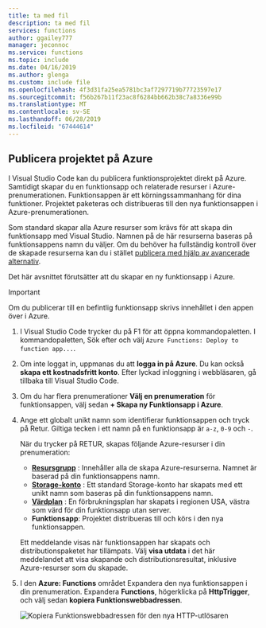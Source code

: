 ```yaml
---
title: ta med fil
description: ta med fil
services: functions
author: ggailey777
manager: jeconnoc
ms.service: functions
ms.topic: include
ms.date: 04/16/2019
ms.author: glenga
ms.custom: include file
ms.openlocfilehash: 4f3d31fa25ea5781bc3af7297719b77723597e17
ms.sourcegitcommit: f56b267b11f23ac8f6284bb662b38c7a8336e99b
ms.translationtype: MT
ms.contentlocale: sv-SE
ms.lasthandoff: 06/28/2019
ms.locfileid: "67444614"
---
```

## <a name="publish-the-project-to-azure"></a>Publicera projektet på Azure

I Visual Studio Code kan du publicera funktionsprojektet direkt på Azure. Samtidigt skapar du en funktionsapp och relaterade resurser i Azure-prenumerationen. Funktionsappen är ett körningssammanhang för dina funktioner. Projektet paketeras och distribueras till den nya funktionsappen i Azure-prenumerationen.

Som standard skapar alla Azure resurser som krävs för att skapa din funktionsapp med Visual Studio. Namnen på de här resurserna baseras på funktionsappens namn du väljer. Om du behöver ha fullständig kontroll över de skapade resurserna kan du i stället [publicera med hjälp av avancerade alternativ](../articles/azure-functions/functions-develop-vs-code.md#enabled-publishing-with-advanced-create-options).

Det här avsnittet förutsätter att du skapar en ny funktionsapp i Azure.

> [!IMPORTANT]
> Om du publicerar till en befintlig funktionsapp skrivs innehållet i den appen över i Azure.

1. I Visual Studio Code trycker du på F1 för att öppna kommandopaletten. I kommandopaletten, Sök efter och välj `Azure Functions: Deploy to function app...`.

1. Om inte loggat in, uppmanas du att **logga in på Azure**. Du kan också **skapa ett kostnadsfritt konto**. Efter lyckad inloggning i webbläsaren, gå tillbaka till Visual Studio Code. 

1. Om du har flera prenumerationer **Välj en prenumeration** för funktionsappen, välj sedan **+ Skapa ny Funktionsapp i Azure**.

1. Ange ett globalt unikt namn som identifierar funktionsappen och tryck på Retur. Giltiga tecken i ett namn på en funktionsapp är `a-z`, `0-9` och `-`.

    När du trycker på RETUR, skapas följande Azure-resurser i din prenumeration:

    * **[Resursgrupp](../articles/azure-resource-manager/resource-group-overview.md)** : Innehåller alla de skapa Azure-resurserna. Namnet är baserad på din funktionsappens namn.
    * **[Storage-konto](../articles/storage/common/storage-quickstart-create-account.md)** : Ett standard Storage-konto har skapats med ett unikt namn som baseras på din funktionsappens namn.
    * **[Värdplan](../articles/azure-functions/functions-scale.md)** : En förbrukningsplan har skapats i regionen USA, västra som värd för din funktionsapp utan server.
    * **Funktionsapp**: Projektet distribueras till och körs i den nya funktionsappen.

    Ett meddelande visas när funktionsappen har skapats och distributionspaketet har tillämpats. Välj **visa utdata** i det här meddelandet att visa skapande och distributionsresultat, inklusive Azure-resurser som du skapade.

1. I den **Azure: Functions** området Expandera den nya funktionsappen i din prenumeration. Expandera **Functions**, högerklicka på **HttpTrigger**, och välj sedan **kopiera Funktionswebbadressen**.

    ![Kopiera Funktionswebbadressen för den nya HTTP-utlösaren](./media/functions-publish-project-vscode/function-copy-endpoint-url.png)
